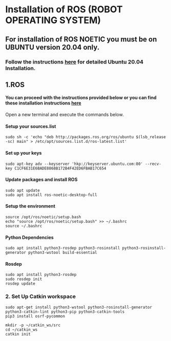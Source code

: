 # Installation of ROS (ROBOT OPERATING SYSTEM)
## For installation of ROS NOETIC you must be on UBUNTU version 20.04 only.

### Follow the instructions  [here](https://www.youtube.com/watch?v=-iSAyiicyQY) for detailed Ubuntu 20.04 Installation.
## 1.ROS
#### You can proceed with the instructions provided below or you can find these installation instructions [here](http://wiki.ros.org/noetic/Installation/Ubuntu)
Open a new terminal and execute the commands below.
#### Setup your sources.list
    sudo sh -c 'echo "deb http://packages.ros.org/ros/ubuntu $(lsb_release -sc) main" > /etc/apt/sources.list.d/ros-latest.list'
#### Set up your keys
    sudo apt-key adv --keyserver 'hkp://keyserver.ubuntu.com:80' --recv-key C1CF6E31E6BADE8868B172B4F42ED6FBAB17C654
#### Update packages and install ROS
	sudo apt update
	sudo apt install ros-noetic-desktop-full
#### Setup the environment
    source /opt/ros/noetic/setup.bash
	echo "source /opt/ros/noetic/setup.bash" >> ~/.bashrc
    source ~/.bashrc	
#### Python Dependencies
	sudo apt install python3-rosdep python3-rosinstall python3-rosinstall-generator python3-wstool build-essential
#### Rosdep
	sudo apt install python3-rosdep
	sudo rosdep init
	rosdep update
	

### 2. Set Up Catkin workspace


```
sudo apt-get install python3-wstool python3-rosinstall-generator python3-catkin-lint python3-pip python3-catkin-tools
pip3 install osrf-pycommon
```

```
mkdir -p ~/catkin_ws/src
cd ~/catkin_ws
catkin init
```    


